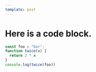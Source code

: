 ```yaml
---
template: post
---
```


# Here is a code block.

```js
const foo = "bar";
function twice(x) { 
  return 2 * x
}
console.log(twice(foo))
```
